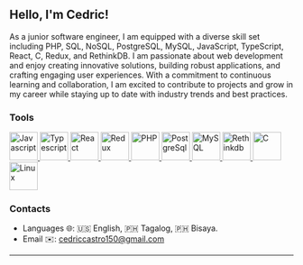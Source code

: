 ## Hello, I'm Cedric!
 
As a junior software engineer, I am equipped with a diverse skill set including PHP, SQL, NoSQL, PostgreSQL, MySQL, JavaScript, TypeScript, React, C, Redux, and RethinkDB. I am passionate about web development and enjoy creating innovative solutions, building robust applications, and crafting engaging user experiences. With a commitment to continuous learning and collaboration, I am excited to contribute to projects and grow in my career while staying up to date with industry trends and best practices.

### Tools
<a href="https://javascript.info/">
  <img src="https://upload.wikimedia.org/wikipedia/commons/thumb/9/99/Unofficial_JavaScript_logo_2.svg/1200px-Unofficial_JavaScript_logo_2.svg.png" alt="Javascript" width="50"/>
</a>
<a href="https://www.typescriptlang.org/">
  <img src="https://raw.githubusercontent.com/maciejkorsan/typescript-blue/master/logo.svg?sanitize=true" alt="Typescript" width="50"/>
</a>
<a href="https://reactjs.org/">
  <img src="https://upload.wikimedia.org/wikipedia/commons/thumb/a/a7/React-icon.svg/2300px-React-icon.svg.png" alt="React" width="50"/>
</a>
<a href="https://redux-toolkit.js.org/">
  <img src="https://d33wubrfki0l68.cloudfront.net/0834d0215db51e91525a25acf97433051f280f2f/c30f5/img/redux.svg" alt="Redux" width="50"/>
</a>
<a href="https://www.php.net/">
  <img src="https://www.php.net/images/logos/new-php-logo.svg" alt="PHP" width="50"/>
</a>
<a href="https://wiki.postgresql.org/">
  <img src="https://wiki.postgresql.org/images/a/a4/PostgreSQL_logo.3colors.svg" alt="PostgreSql" width="50"/>
</a>
<a href="https://www.mysql.com/">
  <img src="https://1000logos.net/wp-content/uploads/2020/08/MySQL-Logo.png" alt="MySQL" width="50"/>
</a>
<a href="https://rethinkdb.com/">
  <img src="https://www.stackhero.io/assets/src/images/servicesLogos/openGraphVersions/rethinkdb.png?e21d717c" alt="Rethinkdb" width="50"/>
</a>
<a href="https://en.wikipedia.org/wiki/C_(programming_language)">
  <img src="https://i.imgur.com/zINUxVf.png" alt="C" width="50"/>
</a>
<a href="https://en.wikipedia.org/wiki/Linux">
  <img src="https://upload.wikimedia.org/wikipedia/commons/thumb/3/35/Tux.svg/1200px-Tux.svg.png" alt="Linux" height="50"/>
</a>


### Contacts
- Languages 🌐: 🇺🇸 English, 🇵🇭 Tagalog, 🇵🇭 Bisaya.
- Email ✉️: cedriccastro150@gmail.com
---